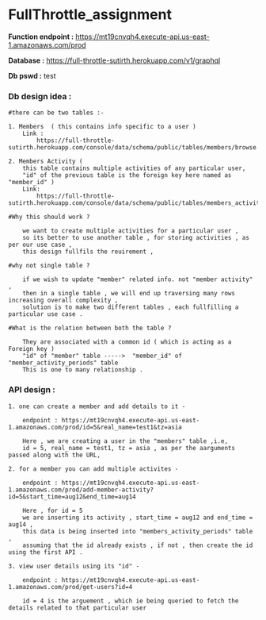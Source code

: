 # FullThrottle_assignment

<b>Function endpoint :</b> 
    https://mt19cnvqh4.execute-api.us-east-1.amazonaws.com/prod
    
<b>Database :</b> 
    https://full-throttle-sutirth.herokuapp.com/v1/graphql
    
<b>Db pswd :</b> 
    test

<h3>Db design idea :</h3>

    #there can be two tables :-

    1. Members  ( this contains info specific to a user )
        Link :
            https://full-throttle-sutirth.herokuapp.com/console/data/schema/public/tables/members/browse
            
    2. Members Activity ( 
        this table contains multiple activities of any particular user, 
        "id" of the previous table is the foreign key here named as "member_id" )
        Link:
            https://full-throttle-sutirth.herokuapp.com/console/data/schema/public/tables/members_activity_periods/browse

    #Why this should work ?

        we want to create multiple activities for a particular user , 
        so its better to use another table , for storing activities , as per our use case , 
        this design fullfils the reuirement , 
    
    #why not single table ?

        if we wish to update "member" related info. not "member activity" , 
        then in a single table , we will end up traversing many rows  increasing overall complexity , 
        solution is to make two different tables , each fullfilling a particular use case .

    #What is the relation between both the table ?

        They are associated with a common id ( which is acting as a Foreign key )
        "id" of "member" table ----->  "member_id" of "member_activity_periods" table
        This is one to many relationship .
    

<h3>API design :</h3>

    1. one can create a member and add details to it -

        endpoint : https://mt19cnvqh4.execute-api.us-east-1.amazonaws.com/prod/id=5&real_name=test1&tz=asia

        Here , we are creating a user in the "members" table ,i.e,
        id = 5, real_name = test1, tz = asia , as per the aarguments passed along with the URL,
        
    2. for a member you can add multiple activites - 

        endpoint : https://mt19cnvqh4.execute-api.us-east-1.amazonaws.com/prod/add-member-activity?id=5&start_time=aug12&end_time=aug14

        Here , for id = 5
        we are inserting its activity , start_time = aug12 and end_time = aug14 ,
        this data is being inserted into "members_activity_periods" table , 
        assuming that the id already exists , if not , then create the id using the first API .

    3. view user details using its "id" - 

        endpoint : https://mt19cnvqh4.execute-api.us-east-1.amazonaws.com/prod/get-users?id=4
        
        id = 4 is the arguement , which ie being queried to fetch the details related to that particular user



